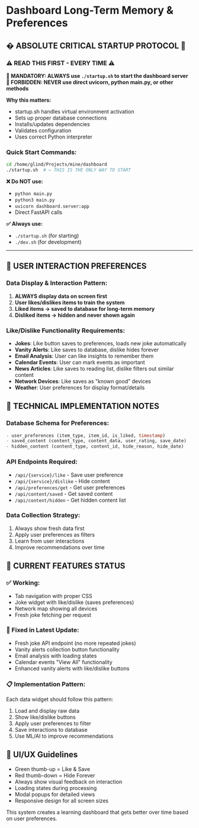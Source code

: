 # Dashboard Long-Term Memory & Preferences

## � **ABSOLUTE CRITICAL STARTUP PROTOCOL** 🚨
### ⚠️ **READ THIS FIRST - EVERY TIME** ⚠️

**🔴 MANDATORY: ALWAYS use `./startup.sh` to start the dashboard server**
**🔴 FORBIDDEN: NEVER use direct uvicorn, python main.py, or other methods**

**Why this matters:**
- startup.sh handles virtual environment activation
- Sets up proper database connections  
- Installs/updates dependencies
- Validates configuration
- Uses correct Python interpreter

### Quick Start Commands:
```bash
cd /home/glind/Projects/mine/dashboard
./startup.sh  # ← THIS IS THE ONLY WAY TO START
```

**❌ Do NOT use:**
- `python main.py`
- `python3 main.py` 
- `uvicorn dashboard.server:app`
- Direct FastAPI calls

**✅ Always use:**
- `./startup.sh` (for starting)
- `./dev.sh` (for development)

---

## 🎯 **USER INTERACTION PREFERENCES**

### Data Display & Interaction Pattern:
1. **ALWAYS display data on screen first** 
2. **User likes/dislikes items to train the system**
3. **Liked items → saved to database for long-term memory**
4. **Disliked items → hidden and never shown again**

### Like/Dislike Functionality Requirements:
- **Jokes**: Like button saves to preferences, loads new joke automatically
- **Vanity Alerts**: Like saves to database, dislike hides forever
- **Email Analysis**: User can like insights to remember them
- **Calendar Events**: User can mark events as important
- **News Articles**: Like saves to reading list, dislike filters out similar content
- **Network Devices**: Like saves as "known good" devices
- **Weather**: User preferences for display format/details

## 🔧 **TECHNICAL IMPLEMENTATION NOTES**

### Database Schema for Preferences:
```sql
- user_preferences (item_type, item_id, is_liked, timestamp)
- saved_content (content_type, content_data, user_rating, save_date)
- hidden_content (content_type, content_id, hide_reason, hide_date)
```

### API Endpoints Required:
- `/api/{service}/like` - Save user preference
- `/api/{service}/dislike` - Hide content
- `/api/preferences/get` - Get user preferences
- `/api/content/saved` - Get saved content
- `/api/content/hidden` - Get hidden content list

### Data Collection Strategy:
1. Always show fresh data first
2. Apply user preferences as filters
3. Learn from user interactions
4. Improve recommendations over time

## 🚀 **CURRENT FEATURES STATUS**

### ✅ Working:
- Tab navigation with proper CSS
- Joke widget with like/dislike (saves preferences)
- Network map showing all devices
- Fresh joke fetching per request

### 🔧 Fixed in Latest Update:
- Fresh joke API endpoint (no more repeated jokes)
- Vanity alerts collection button functionality
- Email analysis with loading states
- Calendar events "View All" functionality
- Enhanced vanity alerts with like/dislike buttons

### 📋 Implementation Pattern:
Each data widget should follow this pattern:
1. Load and display raw data
2. Show like/dislike buttons
3. Apply user preferences to filter
4. Save interactions to database
5. Use ML/AI to improve recommendations

## 🎨 **UI/UX Guidelines**
- Green thumb-up = Like & Save
- Red thumb-down = Hide Forever  
- Always show visual feedback on interaction
- Loading states during processing
- Modal popups for detailed views
- Responsive design for all screen sizes

This system creates a learning dashboard that gets better over time based on user preferences.
